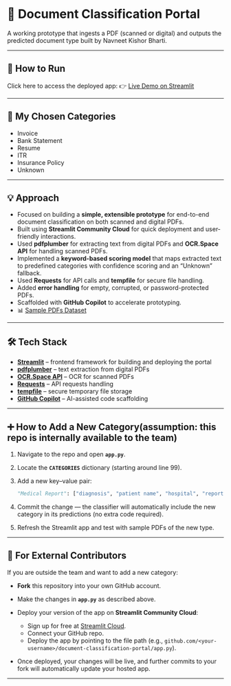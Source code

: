 # 📄 Document Classification Portal

A working prototype that ingests a PDF (scanned or digital) and outputs the predicted document type built by Navneet Kishor Bharti.

---

## 🚀 How to Run

Click here to access the deployed app:
👉 [Live Demo on Streamlit](https://navneet-document-classification-app-p7t8spix4fmtvkl8u6qx5x.streamlit.app/)

---

## 📂 My Chosen Categories

* Invoice
* Bank Statement
* Resume
* ITR
* Insurance Policy
* Unknown

---

## 💡 Approach

* Focused on building a **simple, extensible prototype** for end-to-end document classification on both scanned and digital PDFs.
* Built using **Streamlit Community Cloud** for quick deployment and user-friendly interactions.
* Used **pdfplumber** for extracting text from digital PDFs and **OCR.Space API** for handling scanned PDFs.
* Implemented a **keyword-based scoring model** that maps extracted text to predefined categories with confidence scoring and an “Unknown” fallback.
* Used **Requests** for API calls and **tempfile** for secure file handling.
* Added **error handling** for empty, corrupted, or password-protected PDFs.
* Scaffolded with **GitHub Copilot** to accelerate prototyping.
* 📊 [Sample PDFs Dataset](https://drive.google.com/drive/folders/1toGlNj3yBEpt7zR7oo1MLAEUENY7PwKB?usp=sharing)

---

## 🛠️ Tech Stack

* **[Streamlit](https://streamlit.io/)** – frontend framework for building and deploying the portal
* **[pdfplumber](https://github.com/jsvine/pdfplumber)** – text extraction from digital PDFs
* **[OCR.Space API](https://ocr.space/)** – OCR for scanned PDFs
* **[Requests](https://docs.python-requests.org/)** – API requests handling
* **[tempfile](https://docs.python.org/3/library/tempfile.html)** – secure temporary file storage
* **[GitHub Copilot](https://github.com/features/copilot)** – AI-assisted code scaffolding

---

## ➕ How to Add a New Category(assumption: this repo is internally available to the team)

1. Navigate to the repo and open **`app.py`**.
2. Locate the **`CATEGORIES`** dictionary (starting around line 99).
3. Add a new key–value pair:

   ```python
   "Medical Report": ["diagnosis", "patient name", "hospital", "report date"]
   ```
4. Commit the change — the classifier will automatically include the new category in its predictions (no extra code required).
5. Refresh the Streamlit app and test with sample PDFs of the new type.

---

## 👥 For External Contributors

If you are outside the team and want to add a new category:

* **Fork** this repository into your own GitHub account.
* Make the changes in **`app.py`** as described above.
* Deploy your version of the app on **Streamlit Community Cloud**:

  * Sign up for free at [Streamlit Cloud](https://streamlit.io/cloud).
  * Connect your GitHub repo.
  * Deploy the app by pointing to the file path (e.g., `github.com/<your-username>/document-classification-portal/app.py`).
* Once deployed, your changes will be live, and further commits to your fork will automatically update your hosted app.

---
